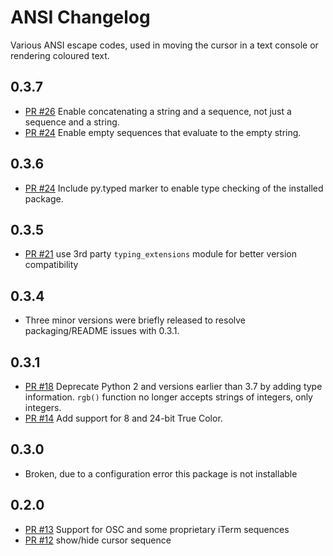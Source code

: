 ANSI Changelog
==============

Various ANSI escape codes, used in moving the cursor in a text console or
rendering coloured text.

0.3.7
-----
- [PR #26](https://github.com/tehmaze/ansi/pull/26) Enable concatenating a string and a sequence, not just a sequence and a string.
- [PR #24](https://github.com/tehmaze/ansi/pull/25) Enable empty sequences that evaluate to the empty string.

0.3.6
-----
- [PR #24](https://github.com/tehmaze/ansi/pull/24) Include py.typed marker
  to enable type checking of the installed package.

0.3.5
-----
- [PR #21](https://github.com/tehmaze/ansi/pull/21) use 3rd party
  `typing_extensions` module for better version compatibility

0.3.4
-----

- Three minor versions were briefly released to resolve packaging/README issues
  with 0.3.1.

0.3.1
-----
- [PR #18](https://github.com/tehmaze/ansi/pull/14) Deprecate Python 2 and
  versions earlier than 3.7 by adding type information. `rgb()` function no
  longer accepts strings of integers, only integers.
- [PR #14](https://github.com/tehmaze/ansi/pull/14) Add support for 8 and 24-bit
  True Color.

0.3.0 
-----
- Broken, due to a configuration error this package is not installable

0.2.0
-----

- [PR #13](https://github.com/tehmaze/ansi/pull/13) Support for OSC and some
  proprietary iTerm sequences
- [PR #12](https://github.com/tehmaze/ansi/pull/13) show/hide cursor sequence
